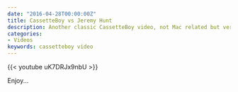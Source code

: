 ```yaml
---
date: "2016-04-28T00:00:00Z"
title: CassetteBoy vs Jeremy Hunt
description: Another classic CassetteBoy video, not Mac related but very topical for any UK residents at the moment.
categories:
- Videos
keywords: cassetteboy video 
---
```

{{< youtube uK7DRJx9nbU >}}

Enjoy...


